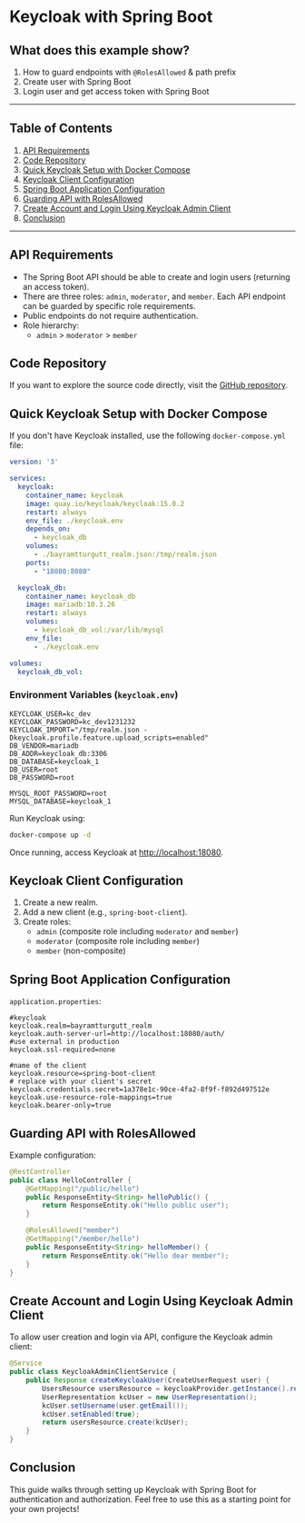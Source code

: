 # Keycloak with Spring Boot

## What does this example show?

1. How to guard endpoints with `@RolesAllowed` & path prefix
2. Create user with Spring Boot
3. Login user and get access token with Spring Boot

---

## Table of Contents

1. [API Requirements](#api-requirements)
2. [Code Repository](#code-repository)
3. [Quick Keycloak Setup with Docker Compose](#quick-keycloak-setup-with-docker-compose)
4. [Keycloak Client Configuration](#keycloak-client-configuration)
5. [Spring Boot Application Configuration](#spring-boot-application-configuration)
6. [Guarding API with RolesAllowed](#guarding-api-with-rolesallowed)
7. [Create Account and Login Using Keycloak Admin Client](#create-account-and-login-using-keycloak-admin-client)
8. [Conclusion](#conclusion)

---

## API Requirements

- The Spring Boot API should be able to create and login users (returning an access token).
- There are three roles: `admin`, `moderator`, and `member`. Each API endpoint can be guarded by specific role requirements.
- Public endpoints do not require authentication.
- Role hierarchy:
  - `admin` > `moderator` > `member`

## Code Repository

If you want to explore the source code directly, visit the [GitHub repository](https://github.com/bayramtturgutt/Keycloak-Spring-Boot-Login).

## Quick Keycloak Setup with Docker Compose

If you don't have Keycloak installed, use the following `docker-compose.yml` file:

```yaml
version: '3'

services:
  keycloak:
    container_name: keycloak
    image: quay.io/keycloak/keycloak:15.0.2
    restart: always
    env_file: ./keycloak.env
    depends_on:
      - keycloak_db
    volumes:
      - ./bayramtturgutt_realm.json:/tmp/realm.json
    ports:
      - "18080:8080"

  keycloak_db:
    container_name: keycloak_db
    image: mariadb:10.3.26
    restart: always
    volumes:
      - keycloak_db_vol:/var/lib/mysql
    env_file:
      - ./keycloak.env

volumes:
  keycloak_db_vol:
```

### Environment Variables (`keycloak.env`)

```text
KEYCLOAK_USER=kc_dev
KEYCLOAK_PASSWORD=kc_dev1231232
KEYCLOAK_IMPORT="/tmp/realm.json -Dkeycloak.profile.feature.upload_scripts=enabled"
DB_VENDOR=mariadb
DB_ADDR=keycloak_db:3306
DB_DATABASE=keycloak_1
DB_USER=root
DB_PASSWORD=root

MYSQL_ROOT_PASSWORD=root
MYSQL_DATABASE=keycloak_1
```

Run Keycloak using:

```sh
docker-compose up -d
```

Once running, access Keycloak at [http://localhost:18080](http://localhost:18080).

## Keycloak Client Configuration

1. Create a new realm.
2. Add a new client (e.g., `spring-boot-client`).
3. Create roles:
   - `admin` (composite role including `moderator` and `member`)
   - `moderator` (composite role including `member`)
   - `member` (non-composite)

## Spring Boot Application Configuration

`application.properties`:

```properties
#keycloak
keycloak.realm=bayramtturgutt_realm
keycloak.auth-server-url=http://localhost:18080/auth/
#use external in production
keycloak.ssl-required=none

#name of the client
keycloak.resource=spring-boot-client
# replace with your client's secret
keycloak.credentials.secret=1a378e1c-90ce-4fa2-8f9f-f892d497512e
keycloak.use-resource-role-mappings=true
keycloak.bearer-only=true
```

## Guarding API with RolesAllowed

Example configuration:

```java
@RestController
public class HelloController {
    @GetMapping("/public/hello")
    public ResponseEntity<String> helloPublic() {
        return ResponseEntity.ok("Hello public user");
    }

    @RolesAllowed("member")
    @GetMapping("/member/hello")
    public ResponseEntity<String> helloMember() {
        return ResponseEntity.ok("Hello dear member");
    }
}
```

## Create Account and Login Using Keycloak Admin Client

To allow user creation and login via API, configure the Keycloak admin client:

```java
@Service
public class KeycloakAdminClientService {
    public Response createKeycloakUser(CreateUserRequest user) {
        UsersResource usersResource = keycloakProvider.getInstance().realm(realm).users();
        UserRepresentation kcUser = new UserRepresentation();
        kcUser.setUsername(user.getEmail());
        kcUser.setEnabled(true);
        return usersResource.create(kcUser);
    }
}
```

## Conclusion

This guide walks through setting up Keycloak with Spring Boot for authentication and authorization. Feel free to use this as a starting point for your own projects!
